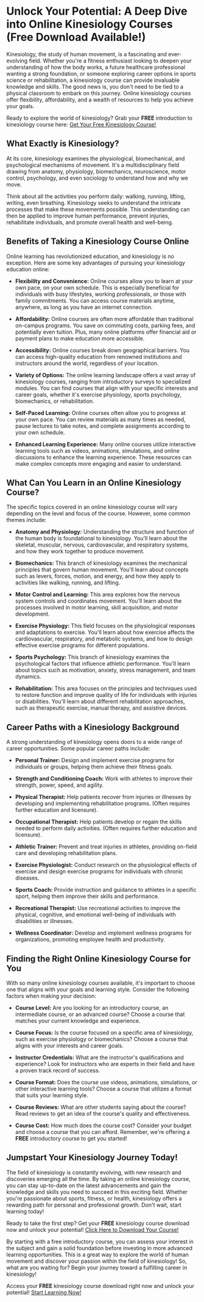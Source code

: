 # Unlock Your Potential: A Deep Dive into Online Kinesiology Courses (Free Download Available!)

Kinesiology, the study of human movement, is a fascinating and ever-evolving field. Whether you're a fitness enthusiast looking to deepen your understanding of how the body works, a future healthcare professional wanting a strong foundation, or someone exploring career options in sports science or rehabilitation, a kinesiology course can provide invaluable knowledge and skills. The good news is, you don't need to be tied to a physical classroom to embark on this journey. Online kinesiology courses offer flexibility, affordability, and a wealth of resources to help you achieve your goals.

Ready to explore the world of kinesiology?  Grab your **FREE** introduction to kinesiology course here:  [Get Your Free Kinesiology Course!](https://udemywork.com/kinesiology-course-online)

## What Exactly is Kinesiology?

At its core, kinesiology examines the physiological, biomechanical, and psychological mechanisms of movement. It's a multidisciplinary field drawing from anatomy, physiology, biomechanics, neuroscience, motor control, psychology, and even sociology to understand how and why we move.

Think about all the activities you perform daily: walking, running, lifting, writing, even breathing. Kinesiology seeks to understand the intricate processes that make these movements possible. This understanding can then be applied to improve human performance, prevent injuries, rehabilitate individuals, and promote overall health and well-being.

## Benefits of Taking a Kinesiology Course Online

Online learning has revolutionized education, and kinesiology is no exception. Here are some key advantages of pursuing your kinesiology education online:

*   **Flexibility and Convenience:** Online courses allow you to learn at your own pace, on your own schedule. This is especially beneficial for individuals with busy lifestyles, working professionals, or those with family commitments. You can access course materials anytime, anywhere, as long as you have an internet connection.

*   **Affordability:** Online courses are often more affordable than traditional on-campus programs. You save on commuting costs, parking fees, and potentially even tuition. Plus, many online platforms offer financial aid or payment plans to make education more accessible.

*   **Accessibility:** Online courses break down geographical barriers. You can access high-quality education from renowned institutions and instructors around the world, regardless of your location.

*   **Variety of Options:** The online learning landscape offers a vast array of kinesiology courses, ranging from introductory surveys to specialized modules. You can find courses that align with your specific interests and career goals, whether it's exercise physiology, sports psychology, biomechanics, or rehabilitation.

*   **Self-Paced Learning:** Online courses often allow you to progress at your own pace. You can review materials as many times as needed, pause lectures to take notes, and complete assignments according to your own schedule.

*   **Enhanced Learning Experience:** Many online courses utilize interactive learning tools such as videos, animations, simulations, and online discussions to enhance the learning experience. These resources can make complex concepts more engaging and easier to understand.

## What Can You Learn in an Online Kinesiology Course?

The specific topics covered in an online kinesiology course will vary depending on the level and focus of the course. However, some common themes include:

*   **Anatomy and Physiology:** Understanding the structure and function of the human body is foundational to kinesiology. You'll learn about the skeletal, muscular, nervous, cardiovascular, and respiratory systems, and how they work together to produce movement.

*   **Biomechanics:** This branch of kinesiology examines the mechanical principles that govern human movement. You'll learn about concepts such as levers, forces, motion, and energy, and how they apply to activities like walking, running, and lifting.

*   **Motor Control and Learning:** This area explores how the nervous system controls and coordinates movement. You'll learn about the processes involved in motor learning, skill acquisition, and motor development.

*   **Exercise Physiology:** This field focuses on the physiological responses and adaptations to exercise. You'll learn about how exercise affects the cardiovascular, respiratory, and metabolic systems, and how to design effective exercise programs for different populations.

*   **Sports Psychology:** This branch of kinesiology examines the psychological factors that influence athletic performance. You'll learn about topics such as motivation, anxiety, stress management, and team dynamics.

*   **Rehabilitation:** This area focuses on the principles and techniques used to restore function and improve quality of life for individuals with injuries or disabilities. You'll learn about different rehabilitation approaches, such as therapeutic exercise, manual therapy, and assistive devices.

## Career Paths with a Kinesiology Background

A strong understanding of kinesiology opens doors to a wide range of career opportunities. Some popular career paths include:

*   **Personal Trainer:** Design and implement exercise programs for individuals or groups, helping them achieve their fitness goals.

*   **Strength and Conditioning Coach:** Work with athletes to improve their strength, power, speed, and agility.

*   **Physical Therapist:** Help patients recover from injuries or illnesses by developing and implementing rehabilitation programs. (Often requires further education and licensure).

*   **Occupational Therapist:** Help patients develop or regain the skills needed to perform daily activities. (Often requires further education and licensure).

*   **Athletic Trainer:** Prevent and treat injuries in athletes, providing on-field care and developing rehabilitation plans.

*   **Exercise Physiologist:** Conduct research on the physiological effects of exercise and design exercise programs for individuals with chronic diseases.

*   **Sports Coach:** Provide instruction and guidance to athletes in a specific sport, helping them improve their skills and performance.

*   **Recreational Therapist:** Use recreational activities to improve the physical, cognitive, and emotional well-being of individuals with disabilities or illnesses.

*   **Wellness Coordinator:** Develop and implement wellness programs for organizations, promoting employee health and productivity.

## Finding the Right Online Kinesiology Course for You

With so many online kinesiology courses available, it's important to choose one that aligns with your goals and learning style. Consider the following factors when making your decision:

*   **Course Level:** Are you looking for an introductory course, an intermediate course, or an advanced course? Choose a course that matches your current knowledge and experience.

*   **Course Focus:** Is the course focused on a specific area of kinesiology, such as exercise physiology or biomechanics? Choose a course that aligns with your interests and career goals.

*   **Instructor Credentials:** What are the instructor's qualifications and experience? Look for instructors who are experts in their field and have a proven track record of success.

*   **Course Format:** Does the course use videos, animations, simulations, or other interactive learning tools? Choose a course that utilizes a format that suits your learning style.

*   **Course Reviews:** What are other students saying about the course? Read reviews to get an idea of the course's quality and effectiveness.

*   **Course Cost:** How much does the course cost? Consider your budget and choose a course that you can afford.  Remember, we're offering a **FREE** introductory course to get you started!

## Jumpstart Your Kinesiology Journey Today!

The field of kinesiology is constantly evolving, with new research and discoveries emerging all the time. By taking an online kinesiology course, you can stay up-to-date on the latest advancements and gain the knowledge and skills you need to succeed in this exciting field. Whether you're passionate about sports, fitness, or health, kinesiology offers a rewarding path for personal and professional growth. Don't wait, start learning today!

Ready to take the first step? Get your **FREE** kinesiology course download now and unlock your potential! [Click Here to Download Your Course!](https://udemywork.com/kinesiology-course-online)

By starting with a free introductory course, you can assess your interest in the subject and gain a solid foundation before investing in more advanced learning opportunities. This is a great way to explore the world of human movement and discover your passion within the field of kinesiology! So, what are you waiting for? Begin your journey toward a fulfilling career in kinesiology!

Access your **FREE** kinesiology course download right now and unlock your potential! [Start Learning Now!](https://udemywork.com/kinesiology-course-online)
